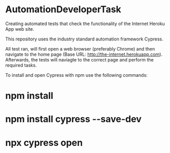 # AutomationDeveloperTask

Creating automated tests that check the functionality of the Internet Heroku App web site.

This repository uses the industry standard automation framework Cypress.

All test ran, will first open a web browser (preferably Chrome) and then navigate to
the home page (Base URL: http://the-internet.herokuapp.com).  Afterwards, the tests will naviagte to
the correct page and perform the required tasks.

To install and open Cypress with npm use the following commands:

# npm install
# npm install cypress --save-dev
# npx cypress open

